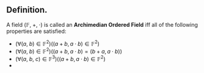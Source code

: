 
## Definition.

A field $(\mathbb{F},\;+,\;\cdot)$ is called an **Archimedian Ordered Field** iff all of the following properties are satisfied:
- $(\forall(a,\;b)\in\mathbb{F}^{2})((a+b,a\cdot b)\in\mathbb{F}^{2})$
- $(\forall(a,\;b)\in\mathbb{F}^{2})((a+b,a\cdot b)=(b+a,a\cdot b))$
- $(\forall(a,\;b,\;c)\in\mathbb{F}^{3})((a+b,a\cdot b)\in\mathbb{F}^{2})$
- 